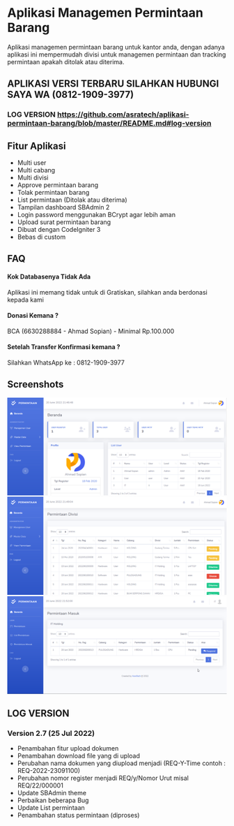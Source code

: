 
# Aplikasi Managemen Permintaan Barang

Aplikasi managemen permintaan barang untuk kantor anda, dengan adanya aplikasi ini mempermudah divisi untuk managemen permintaan dan tracking permintaan apakah ditolak atau diterima.

## APLIKASI VERSI TERBARU SILAHKAN HUBUNGI SAYA WA (0812-1909-3977)

### LOG VERSION https://github.com/asratech/aplikasi-permintaan-barang/blob/master/README.md#log-version

## Fitur Aplikasi

- Multi user
- Multi cabang
- Multi divisi
- Approve permintaan barang
- Tolak permintaan barang
- List permintaan (Ditolak atau diterima)
- Tampilan dashboard SBAdmin 2
- Login password menggunakan BCrypt agar lebih aman
- Upload surat permintaan barang
- Dibuat dengan CodeIgniter 3
- Bebas di custom


## FAQ

#### Kok Databasenya Tidak Ada

Aplikasi ini memang tidak untuk di Gratiskan, silahkan anda berdonasi kepada kami

#### Donasi Kemana ?

BCA (6630288884 - Ahmad Sopian) - Minimal Rp.100.000

#### Setelah Transfer Konfirmasi kemana ?
Silahkan WhatsApp ke : 0812-1909-3977


## Screenshots

![Halaman Admin](https://github.com/asratech/aplikasi-permintaan-barang/blob/master/Halaman%20Admin.png)
![List Permintaan](https://github.com/asratech/aplikasi-permintaan-barang/blob/master/List%20Permintaan.png)
![List Permintaan](https://github.com/asratech/aplikasi-permintaan-barang/blob/master/Permintaan%20Masuk.png)

## LOG VERSION

### Version 2.7 (25 Jul 2022)
- Penambahan fitur upload dokumen
- Penambahan download file yang di upload
- Perubahan nama dokumen yang diupload menjadi (REQ-Y-Time contoh : REQ-2022-23091100)
- Perubahan nomor register menjadi REQ/y/Nomor Urut misal REQ/22/000001
- Update SBAdmin theme
- Perbaikan beberapa Bug
- Update List permintaan
- Penambahan status permintaan (diproses)
